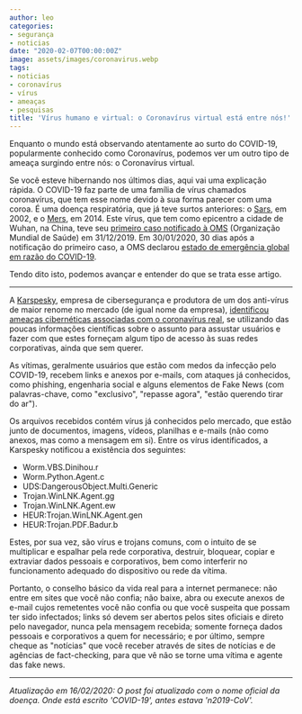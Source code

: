 ```yaml
---
author: leo
categories:
- segurança
- noticias
date: "2020-02-07T00:00:00Z"
image: assets/images/coronavirus.webp
tags:
- noticias
- coronavírus
- vírus
- ameaças
- pesquisas
title: 'Vírus humano e virtual: o Coronavírus virtual está entre nós!'
---
```

Enquanto o mundo está observando atentamente ao surto do COVID-19, popularmente conhecido como Coronavírus, podemos ver um outro tipo de ameaça surgindo entre nós: o Coronavírus virtual.

Se você esteve hibernando nos últimos dias, aqui vai uma explicação rápida. O COVID-19 faz parte de uma família de vírus chamados coronavírus, que tem esse nome devido à sua forma parecer com uma coroa. É uma doença respiratória, que já teve surtos anteriores: o [Sars][sars], em 2002, e o [Mers](mers), em 2014. Este vírus, que tem como epicentro a cidade de Wuhan, na China, teve seu [primeiro caso notificado à OMS][cronologia] (Organização Mundial de Saúde) em 31/12/2019. Em 30/01/2020, 30 dias após a notificação do primeiro caso, a OMS declarou [estado de emergência global em razão do COVID-19][estado-emergencia].

Tendo dito isto, podemos avançar e entender do que se trata esse artigo.

---
A [Karspesky][karspesky], empresa de cibersegurança e produtora de um dos anti-vírus de maior renome no mercado (de igual nome da empresa), [identificou ameaças cibernéticas associadas com o coronavírus real][coronavirus], se utilizando das poucas informações científicas sobre o assunto para assustar usuários e fazer com que estes forneçam algum tipo de acesso às suas redes corporativas, ainda que sem querer.

As vítimas, geralmente usuários que estão com medos da infecção pelo COVID-19, recebem links e anexos por e-mails, com ataques já conhecidos, como phishing, engenharia social e alguns elementos de Fake News (com palavras-chave, como "exclusivo", "repasse agora", "estão querendo tirar do ar").

Os arquivos recebidos contém vírus já conhecidos pelo mercado, que estão junto de documentos, imagens, vídeos, planilhas e e-mails (não como anexos, mas como a mensagem em si). Entre os vírus identificados, a Karspesky notificou a existência dos seguintes:

* Worm.VBS.Dinihou.r
* Worm.Python.Agent.c
* UDS:DangerousObject.Multi.Generic
* Trojan.WinLNK.Agent.gg
* Trojan.WinLNK.Agent.ew
* HEUR:Trojan.WinLNK.Agent.gen
* HEUR:Trojan.PDF.Badur.b

Estes, por sua vez, são vírus e trojans comuns, com o intuito de se multiplicar e espalhar pela rede corporativa, destruir, bloquear, copiar e extraviar dados pessoais e corporativos, bem como interferir no funcionamento adequado do dispositivo ou rede da vítima.

Portanto, o conselho básico da vida real para a internet permanece: não entre em sites que você não confia; não baixe, abra ou execute anexos de e-mail cujos remetentes você não confia ou que você suspeita que possam ter sido infectados; links só devem ser abertos pelos sites oficiais e direto pelo navegador, nunca pela mensagem recebida; somente forneça dados pessoais e corporativos a quem for necessário; e por último, sempre cheque as "notícias" que você receber através de sites de notícias e de agências de fact-checking, para que vê não se torne uma vítima e agente das fake news.

---

*Atualização em 16/02/2020: O post foi atualizado com o nome oficial da doença. Onde está escrito 'COVID-19', antes estava 'n2019-CoV'.*

[sars]: https://pt.wikipedia.org/wiki/S%C3%ADndrome_respirat%C3%B3ria_aguda_grave
[mers]: https://pt.wikipedia.org/wiki/Coronav%C3%ADrus_da_s%C3%ADndrome_respirat%C3%B3ria_do_Oriente_M%C3%A9dio
[estado-emergencia]: http://agenciabrasil.ebc.com.br/saude/noticia/2020-01/oms-declara-estado-de-emergencia-global-em-razao-do-coronavirus
[cronologia]: https://g1.globo.com/ciencia-e-saude/noticia/2020/01/22/cronologia-da-expansao-do-novo-coronavirus-descoberto-na-china.ghtml
[karspesky]: https://www.kaspersky.com.br/
[coronavirus]: https://www.computerweekly.com/news/252477578/First-coronavirus-cyber-threats-seen-in-the-wild
